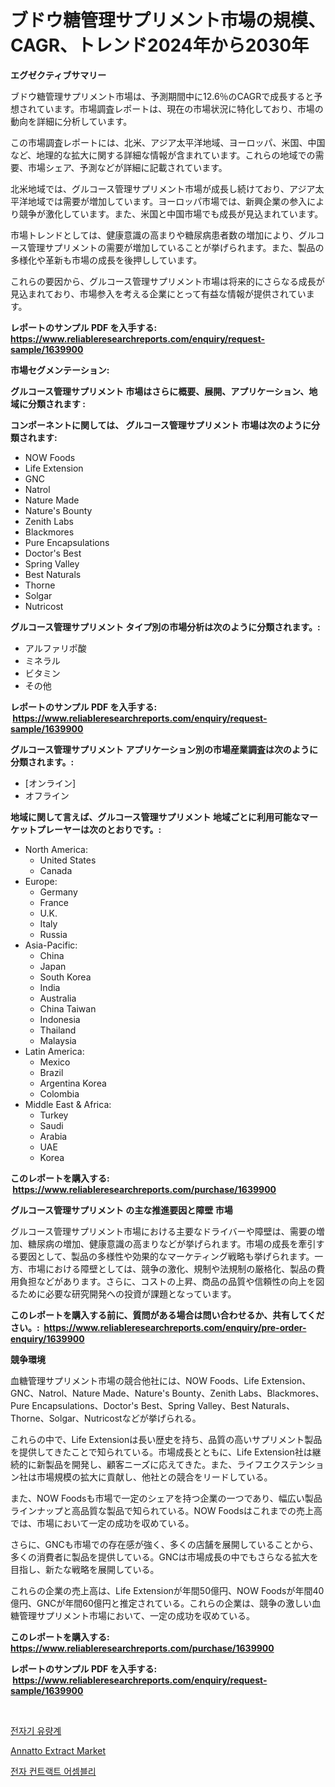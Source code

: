 <p><h1>ブドウ糖管理サプリメント市場の規模、CAGR、トレンド2024年から2030年</h1></p><p><strong>エグゼクティブサマリー</strong></p>
<p><p>ブドウ糖管理サプリメント市場は、予測期間中に12.6％のCAGRで成長すると予想されています。市場調査レポートは、現在の市場状況に特化しており、市場の動向を詳細に分析しています。</p><p>この市場調査レポートには、北米、アジア太平洋地域、ヨーロッパ、米国、中国など、地理的な拡大に関する詳細な情報が含まれています。これらの地域での需要、市場シェア、予測などが詳細に記載されています。</p><p>北米地域では、グルコース管理サプリメント市場が成長し続けており、アジア太平洋地域では需要が増加しています。ヨーロッパ市場では、新興企業の参入により競争が激化しています。また、米国と中国市場でも成長が見込まれています。</p><p>市場トレンドとしては、健康意識の高まりや糖尿病患者数の増加により、グルコース管理サプリメントの需要が増加していることが挙げられます。また、製品の多様化や革新も市場の成長を後押ししています。</p><p>これらの要因から、グルコース管理サプリメント市場は将来的にさらなる成長が見込まれており、市場参入を考える企業にとって有益な情報が提供されています。</p></p>
<p><strong>レポートのサンプル PDF を入手する: <a href="https://www.reliableresearchreports.com/enquiry/request-sample/1639900">https://www.reliableresearchreports.com/enquiry/request-sample/1639900</a></strong></p>
<p><strong>市場セグメンテーション:</strong></p>
<p><strong> グルコース管理サプリメント 市場はさらに概要、展開、アプリケーション、地域に分類されます :</strong></p>
<p><strong>コンポーネントに関しては、 グルコース管理サプリメント 市場は次のように分類されます: &nbsp;</strong></p>
<p><ul><li>NOW Foods</li><li>Life Extension</li><li>GNC</li><li>Natrol</li><li>Nature Made</li><li>Nature's Bounty</li><li>Zenith Labs</li><li>Blackmores</li><li>Pure Encapsulations</li><li>Doctor's Best</li><li>Spring Valley</li><li>Best Naturals</li><li>Thorne</li><li>Solgar</li><li>Nutricost</li></ul></p>
<p><strong> グルコース管理サプリメント タイプ別の市場分析は次のように分類されます。:</strong></p>
<p><ul><li>アルファリポ酸</li><li>ミネラル</li><li>ビタミン</li><li>その他</li></ul></p>
<p><strong>レポートのサンプル PDF を入手する: &nbsp;<a href="https://www.reliableresearchreports.com/enquiry/request-sample/1639900">https://www.reliableresearchreports.com/enquiry/request-sample/1639900</a></strong></p>
<p><strong> グルコース管理サプリメント アプリケーション別の市場産業調査は次のように分類されます。:</strong></p>
<p><ul><li>[オンライン]</li><li>オフライン</li></ul></p>
<p><strong>地域に関して言えば、グルコース管理サプリメント 地域ごとに利用可能なマーケットプレーヤーは次のとおりです。:</strong></p>
<p><ul>
    <li>
        North America:
        <ul>
            <li>United States</li>
            <li>Canada</li>
        </ul>
    </li>
    <li>
        Europe:
        <ul>
            <li>Germany</li>
            <li>France</li>
            <li>U.K.</li>
            <li>Italy</li>
            <li>Russia</li>
        </ul>
    </li>
    <li>
        Asia-Pacific:
        <ul>
            <li>China</li>
            <li>Japan</li>
            <li>South Korea</li>
            <li>India</li>
            <li>Australia</li>
            <li>China Taiwan</li>
            <li>Indonesia</li>
            <li>Thailand</li>
            <li>Malaysia</li>
        </ul>
    </li>
    <li>
        Latin America:
        <ul>
            <li>Mexico</li>
            <li>Brazil</li>
            <li>Argentina Korea</li>
            <li>Colombia</li>
        </ul>
    </li>
    <li>
        Middle East & Africa:
        <ul>
            <li>Turkey</li>
            <li>Saudi</li>
            <li>Arabia</li>
            <li>UAE</li>
            <li>Korea</li>
        </ul>
    </li>
    </ul></p>
<p><strong>このレポートを購入する: &nbsp;<a href="https://www.reliableresearchreports.com/purchase/1639900">https://www.reliableresearchreports.com/purchase/1639900</a></strong></p>
<p><strong>グルコース管理サプリメント の主な推進要因と障壁 市場</strong></p>
<p><p>グルコース管理サプリメント市場における主要なドライバーや障壁は、需要の増加、糖尿病の増加、健康意識の高まりなどが挙げられます。市場の成長を牽引する要因として、製品の多様性や効果的なマーケティング戦略も挙げられます。一方、市場における障壁としては、競争の激化、規制や法規制の厳格化、製品の費用負担などがあります。さらに、コストの上昇、商品の品質や信頼性の向上を図るために必要な研究開発への投資が課題となっています。</p></p>
<p><strong>このレポートを購入する前に、質問がある場合は問い合わせるか、共有してください。:&nbsp; <a href="https://www.reliableresearchreports.com/enquiry/pre-order-enquiry/1639900">https://www.reliableresearchreports.com/enquiry/pre-order-enquiry/1639900</a></strong></p>
<p><strong>競争環境</strong></p>
<p><p>血糖管理サプリメント市場の競合他社には、NOW Foods、Life Extension、GNC、Natrol、Nature Made、Nature's Bounty、Zenith Labs、Blackmores、Pure Encapsulations、Doctor's Best、Spring Valley、Best Naturals、Thorne、Solgar、Nutricostなどが挙げられる。</p><p>これらの中で、Life Extensionは長い歴史を持ち、品質の高いサプリメント製品を提供してきたことで知られている。市場成長とともに、Life Extension社は継続的に新製品を開発し、顧客ニーズに応えてきた。また、ライフエクステンション社は市場規模の拡大に貢献し、他社との競合をリードしている。</p><p>また、NOW Foodsも市場で一定のシェアを持つ企業の一つであり、幅広い製品ラインナップと高品質な製品で知られている。NOW Foodsはこれまでの売上高では、市場において一定の成功を収めている。</p><p>さらに、GNCも市場での存在感が強く、多くの店舗を展開していることから、多くの消費者に製品を提供している。GNCは市場成長の中でもさらなる拡大を目指し、新たな戦略を展開している。</p><p>これらの企業の売上高は、Life Extensionが年間50億円、NOW Foodsが年間40億円、GNCが年間60億円と推定されている。これらの企業は、競争の激しい血糖管理サプリメント市場において、一定の成功を収めている。</p></p>
<p><strong>このレポートを購入する: &nbsp; <a href="https://www.reliableresearchreports.com/purchase/1639900">https://www.reliableresearchreports.com/purchase/1639900</a></strong></p>
<p><strong>レポートのサンプル PDF を入手する: &nbsp;<a href="https://www.reliableresearchreports.com/enquiry/request-sample/1639900">https://www.reliableresearchreports.com/enquiry/request-sample/1639900</a></strong><strong></strong></p>
<p>&nbsp;</p>
<p><p><a href="https://github.com/Penelolack456456/Market-Research-Report-List-1/blob/main/67777888733.md">전자기 유량계</a></p><p><a href="https://simplistic-meeting-7ee.notion.site/Annatto-Extract-Market-Growth-Market-Trends-COVID-19-Impact-and-Forecasts-for-period-from-2024--e48f4414bf4742a0a67cd449ee1792a3">Annatto Extract Market</a></p><p><a href="https://github.com/darrellockm3ytan895656/Market-Research-Report-List-1/blob/main/76282858734.md">전자 컨트랙트 어셈블리</a></p></p>